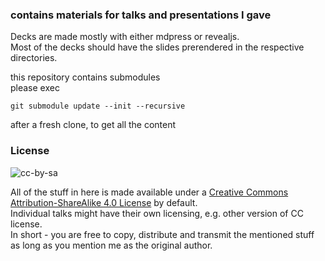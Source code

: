 ### contains materials for talks and presentations I gave

Decks are made mostly with either mdpress or revealjs.  
Most of the decks should have the slides prerendered in the respective directories.  

this repository contains submodules  
please exec  

    git submodule update --init --recursive
after a fresh clone, to get all the content

### License

![cc-by-sa](http://i.creativecommons.org/l/by-sa/3.0/88x31.png)

All of the stuff in here is made available under a [Creative Commons Attribution-ShareAlike 4.0 License](LICENSE.md) by default.  
Individual talks might have their own licensing, e.g. other version of CC license.  
In short - you are free to copy, distribute and transmit the mentioned stuff as long as you mention me as the original author.


